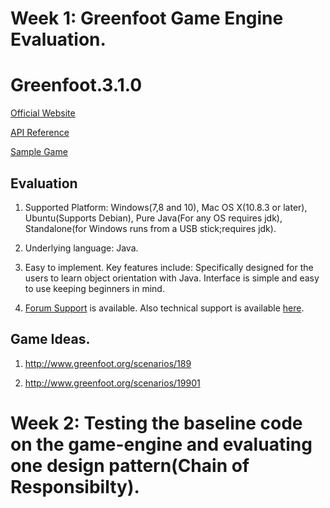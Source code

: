 # Week 1: Greenfoot Game Engine Evaluation.
# Greenfoot.3.1.0

[Official Website](https://www.greenfoot.org/home)

[API  Reference](https://www.greenfoot.org/files/javadoc/)

[Sample Game](http://www.greenfoot.org/scenarios/19573)

## Evaluation

1. Supported Platform: Windows(7,8 and 10), Mac OS X(10.8.3 or later), Ubuntu(Supports Debian), Pure Java(For any OS requires jdk), Standalone(for Windows runs from a USB stick;requires jdk).

2. Underlying language: Java.

3. Easy to implement. Key features include: Specifically designed for the users to learn object orientation with Java. Interface is simple and easy to use keeping beginners in mind.

4. [Forum Support](https://www.greenfoot.org/topics) is available. Also technical support is available [here](https://ww.greenfoot.org/support).
 
## Game Ideas.

1. http://www.greenfoot.org/scenarios/189

2. http://www.greenfoot.org/scenarios/19901

# Week 2: Testing the baseline code on the game-engine and evaluating one design pattern(Chain of Responsibilty).
